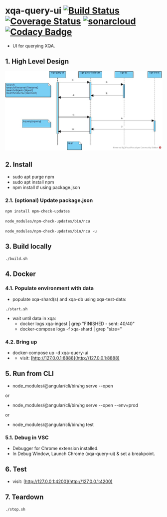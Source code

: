 # xqa-query-ui [![Build Status](https://travis-ci.org/jameshnsears/xqa-query-ui.svg?branch=master)](https://travis-ci.org/jameshnsears/xqa-query-ui) [![Coverage Status](https://coveralls.io/repos/github/jameshnsears/xqa-query-ui/badge.svg?branch=master)](https://coveralls.io/github/jameshnsears/xqa-query-ui?branch=master) [![sonarcloud](https://sonarcloud.io/api/project_badges/measure?project=jameshnsears_xqa-query-ui&metric=alert_status)](https://sonarcloud.io/dashboard?id=jameshnsears_xqa-query-ui) [![Codacy Badge](https://api.codacy.com/project/badge/Grade/a788ad26f4fb4d61b76e2321f85a3f2f)](https://www.codacy.com/app/jameshnsears/xqa-query-ui?utm_source=github.com&amp;utm_medium=referral&amp;utm_content=jameshnsears/xqa-query-ui&amp;utm_campaign=Badge_Grade)
* UI for querying XQA.

## 1. High Level Design
![High Level Design](uml/xqa-query-ui.jpg)

## 2. Install
* sudo apt purge npm
* sudo apt install npm
* npm install  # using package.json

### 2.1. (optional) Update package.json
```
npm install npm-check-updates

node_modules/npm-check-updates/bin/ncu

node_modules/npm-check-updates/bin/ncu -u
```

## 3. Build locally
```
./build.sh
```

## 4. Docker
### 4.1. Populate environment with data
* populate xqa-shard(s) and xqa-db using xqa-test-data:
```
./start.sh
```
* wait until data in xqa:
    * docker logs xqa-ingest | grep "FINISHED - sent: 40/40"
    * docker-compose logs -f xqa-shard | grep "size="

### 4.2. Bring up
* docker-compose up -d xqa-query-ui
* * visit: [http://127.0.0.1:8888](http://127.0.0.1:8888)

## 5. Run from CLI
* node_modules/@angular/cli/bin/ng serve --open

or

* node_modules/@angular/cli/bin/ng serve --open --env=prod

or

* node_modules/@angular/cli/bin/ng test

### 5.1. Debug in VSC
* Debugger for Chrome extension installed.
* In Debug Window, Launch Chrome (xqa-query-ui) & set a breakpoint.

## 6. Test
* visit: [http://127.0.0.1:4200](http://127.0.0.1:4200)

## 7. Teardown
```
./stop.sh
```
